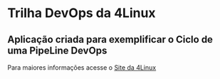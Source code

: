 # Trilha DevOps da 4Linux

<!-- Altere a Flag abaixo com sua URL do seu usuário do Github -->
<!--
![Pipeline Status](https://github.com/carlosalbertorg/DevOpsLab-HelloWorld/actions/workflows/pipeline.yml/badge.svg) 
-->

## Aplicação criada para exemplificar o Ciclo de uma PipeLine DevOps


Para maiores informações acesse o [Site da 4Linux](https://www.4linux.com.br/cursos/devops)
